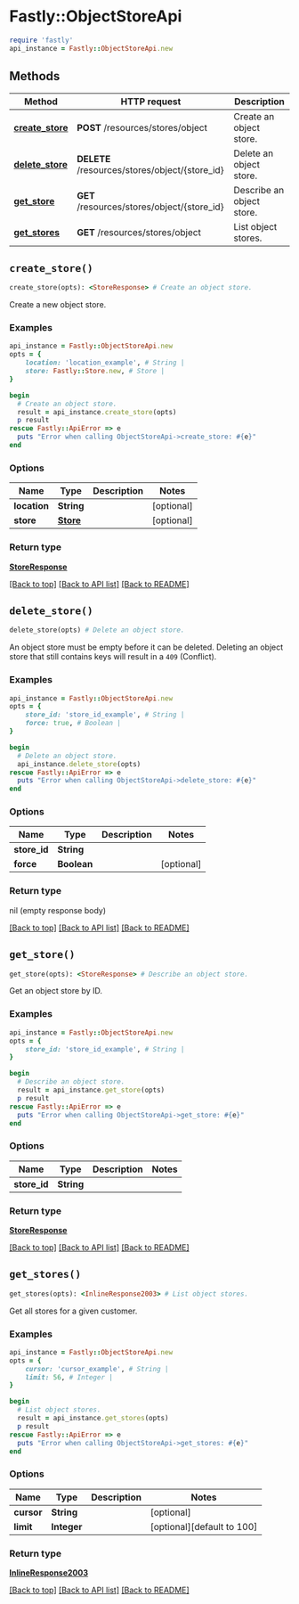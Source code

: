 # Fastly::ObjectStoreApi


```ruby
require 'fastly'
api_instance = Fastly::ObjectStoreApi.new
```

## Methods

| Method | HTTP request | Description |
| ------ | ------------ | ----------- |
| [**create_store**](ObjectStoreApi.md#create_store) | **POST** /resources/stores/object | Create an object store. |
| [**delete_store**](ObjectStoreApi.md#delete_store) | **DELETE** /resources/stores/object/{store_id} | Delete an object store. |
| [**get_store**](ObjectStoreApi.md#get_store) | **GET** /resources/stores/object/{store_id} | Describe an object store. |
| [**get_stores**](ObjectStoreApi.md#get_stores) | **GET** /resources/stores/object | List object stores. |


## `create_store()`

```ruby
create_store(opts): <StoreResponse> # Create an object store.
```

Create a new object store.

### Examples

```ruby
api_instance = Fastly::ObjectStoreApi.new
opts = {
    location: 'location_example', # String | 
    store: Fastly::Store.new, # Store | 
}

begin
  # Create an object store.
  result = api_instance.create_store(opts)
  p result
rescue Fastly::ApiError => e
  puts "Error when calling ObjectStoreApi->create_store: #{e}"
end
```

### Options

| Name | Type | Description | Notes |
| ---- | ---- | ----------- | ----- |
| **location** | **String** |  | [optional] |
| **store** | [**Store**](Store.md) |  | [optional] |

### Return type

[**StoreResponse**](StoreResponse.md)

[[Back to top]](#) [[Back to API list]](../../README.md#endpoints)
[[Back to README]](../../README.md)
## `delete_store()`

```ruby
delete_store(opts) # Delete an object store.
```

An object store must be empty before it can be deleted.  Deleting an object store that still contains keys will result in a `409` (Conflict).

### Examples

```ruby
api_instance = Fastly::ObjectStoreApi.new
opts = {
    store_id: 'store_id_example', # String | 
    force: true, # Boolean | 
}

begin
  # Delete an object store.
  api_instance.delete_store(opts)
rescue Fastly::ApiError => e
  puts "Error when calling ObjectStoreApi->delete_store: #{e}"
end
```

### Options

| Name | Type | Description | Notes |
| ---- | ---- | ----------- | ----- |
| **store_id** | **String** |  |  |
| **force** | **Boolean** |  | [optional] |

### Return type

nil (empty response body)

[[Back to top]](#) [[Back to API list]](../../README.md#endpoints)
[[Back to README]](../../README.md)
## `get_store()`

```ruby
get_store(opts): <StoreResponse> # Describe an object store.
```

Get an object store by ID.

### Examples

```ruby
api_instance = Fastly::ObjectStoreApi.new
opts = {
    store_id: 'store_id_example', # String | 
}

begin
  # Describe an object store.
  result = api_instance.get_store(opts)
  p result
rescue Fastly::ApiError => e
  puts "Error when calling ObjectStoreApi->get_store: #{e}"
end
```

### Options

| Name | Type | Description | Notes |
| ---- | ---- | ----------- | ----- |
| **store_id** | **String** |  |  |

### Return type

[**StoreResponse**](StoreResponse.md)

[[Back to top]](#) [[Back to API list]](../../README.md#endpoints)
[[Back to README]](../../README.md)
## `get_stores()`

```ruby
get_stores(opts): <InlineResponse2003> # List object stores.
```

Get all stores for a given customer.

### Examples

```ruby
api_instance = Fastly::ObjectStoreApi.new
opts = {
    cursor: 'cursor_example', # String | 
    limit: 56, # Integer | 
}

begin
  # List object stores.
  result = api_instance.get_stores(opts)
  p result
rescue Fastly::ApiError => e
  puts "Error when calling ObjectStoreApi->get_stores: #{e}"
end
```

### Options

| Name | Type | Description | Notes |
| ---- | ---- | ----------- | ----- |
| **cursor** | **String** |  | [optional] |
| **limit** | **Integer** |  | [optional][default to 100] |

### Return type

[**InlineResponse2003**](InlineResponse2003.md)

[[Back to top]](#) [[Back to API list]](../../README.md#endpoints)
[[Back to README]](../../README.md)

